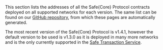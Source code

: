 This section lists the addresses of all the Safe\{Core\} Protocol contracts deployed on all supported networks for each version. The same list can be found on our [GitHub repository](https://github.com/safe-global/safe-deployments), from which these pages are automatically generated.

The most recent version of the Safe\{Core\} Protocol is v1.4.1, however the default version to be used is v1.3.0 as it is deployed in many more networks and is the only currently supported in the [Safe Transaction Service](safe-core-api/safe-transaction-service.md).